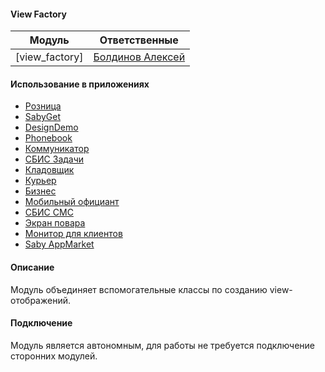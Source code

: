 #### View Factory

|Модуль|Ответственные|
|------|-------------|
|[view_factory]|[Болдинов Алексей](https://online.sbis.ru/person/24f28dc0-4a33-4cb9-9c87-8be072ea0e0c)

#### Использование в приложениях
- [Розница](https://git.sbis.ru/mobileworkspace/apps/droid/retail)
- [SabyGet](https://git.sbis.ru/mobileworkspace/apps/droid/sabyget)
- [DesignDemo](https://git.sbis.ru/mobileworkspace/apps/droid/design-demo)
- [Phonebook](https://git.sbis.ru/mobileworkspace/apps/droid/phonebook)
- [Коммуникатор](https://git.sbis.ru/mobileworkspace/apps/droid/communicator)
- [СБИС Задачи](https://git.sbis.ru/mobileworkspace/apps/droid/saby-tasks)
- [Кладовщик](https://git.sbis.ru/mobileworkspace/apps/droid/storekeeper)
- [Курьер](https://git.sbis.ru/mobileworkspace/apps/droid/courier)
- [Бизнес](https://git.sbis.ru/mobileworkspace/apps/droid/business)
- [Мобильный официант](https://git.sbis.ru/mobileworkspace/apps/droid/waiter2)
- [СБИС СМС](https://git.sbis.ru/mobileworkspace/apps/droid/sms)
- [Экран повара](https://git.sbis.ru/mobileworkspace/apps/droid/cookscreen)
- [Монитор для клиентов](https://git.sbis.ru/mobileworkspace/apps/droid/hallscreen)
- [Saby AppMarket](https://git.sbis.ru/mobileworkspace/apps/droid/appmarket)

#### Описание
Модуль объединяет вспомогательные классы по созданию view-отображений.

#### Подключение
Модуль является автономным, для работы не требуется подключение сторонних модулей.